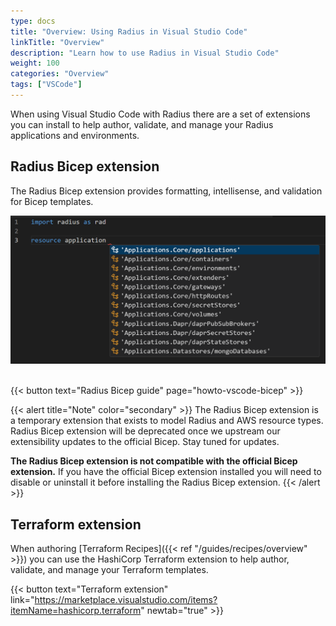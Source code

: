 ```yaml
---
type: docs
title: "Overview: Using Radius in Visual Studio Code"
linkTitle: "Overview"
description: "Learn how to use Radius in Visual Studio Code"
weight: 100
categories: "Overview"
tags: ["VSCode"]
---
```


When using Visual Studio Code with Radius there are a set of extensions you can install to help author, validate, and manage your Radius applications and environments.

## Radius Bicep extension

The Radius Bicep extension provides formatting, intellisense, and validation for Bicep templates.

<img src="vscode-bicep.png" alt="Screenshot of the Radius Bicep extension showing available Radius resource types" width=600px >
<br /><br/>

{{< button text="Radius Bicep guide" page="howto-vscode-bicep" >}}

{{< alert title="Note" color="secondary" >}}
The Radius Bicep extension is a temporary extension that exists to model Radius and AWS resource types. Radius Bicep extension will be deprecated once we upstream our extensibility updates to the official Bicep. Stay tuned for updates.

**The Radius Bicep extension is not compatible with the official Bicep extension.** If you have the official Bicep extension installed you will need to disable or uninstall it before installing the Radius Bicep extension.
{{< /alert >}}

## Terraform extension

When authoring [Terraform Recipes]({{< ref "/guides/recipes/overview" >}}) you can use the HashiCorp Terraform extension to help author, validate, and manage your Terraform templates.

{{< button text="Terraform extension" link="https://marketplace.visualstudio.com/items?itemName=hashicorp.terraform" newtab="true" >}}